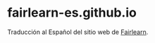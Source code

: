 # fairlearn-es.github.io

Traducción al Español del sitio web de [Fairlearn](https://fairlearn.org/). 
